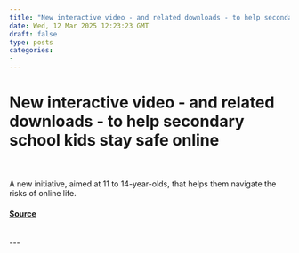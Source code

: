 ```yaml
---
title: "New interactive video - and related downloads - to help secondary school kids stay safe online"
date: Wed, 12 Mar 2025 12:23:23 GMT
draft: false
type: posts
categories: 
- 
---
```

# New interactive video - and related downloads - to help secondary school kids stay safe online

<br/>

<br/>
A new initiative, aimed at 11 to 14-year-olds, that helps them navigate the risks of online life.

#### [Source](https://www.ncsc.gov.uk/blog-post/cyberfirst-navigators-interactive-video-and-downloads-help-secondary-school-kids-stay-safe-online)

<br/>
---
